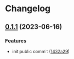 # Changelog

## [0.1.1](https://github.com/Tsanton/snowsharp-client/compare/v0.1.0...0.1.1) (2023-06-16)


### Features

* init public commit ([1432a29](https://github.com/Tsanton/snowsharp-client/commit/1432a29cb7d1661e5cc448651a0c5f8be7db6fc3))
